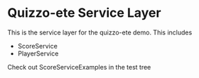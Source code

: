 Quizzo-ete Service Layer
=============================
This is the service layer for the quizzo-ete demo. This includes 
 
 * ScoreService
 * PlayerService
 
 Check out ScoreServiceExamples in the test tree